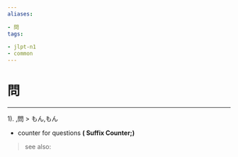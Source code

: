 ```yaml
---
aliases:
    
- 問
tags:
    
- jlpt-n1
- common
---
```


# 問
---
1).
,問 > もん,もん

- counter for questions
**( Suffix Counter;)**
> see also: 
            